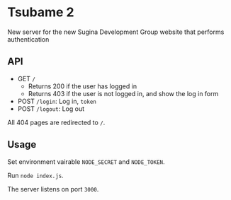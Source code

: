 # Tsubame 2

New server for the new Sugina Development Group website that performs authentication

## API

* GET `/`
    - Returns 200 if the user has logged in
    - Returns 403 if the user is not logged in, and show the log in form
* POST `/login`: Log in, `token`
* POST `/logout`: Log out

All 404 pages are redirected to `/`.

## Usage

Set environment vairable `NODE_SECRET` and `NODE_TOKEN`.

Run `node index.js`.

The server listens on port `3000`.
